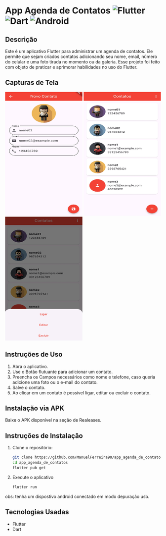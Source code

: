 # App Agenda de Contatos   ![Flutter](https://img.shields.io/badge/Flutter-%2302569B.svg?style=for-the-badge&logo=Flutter&logoColor=white) ![Dart](https://img.shields.io/badge/dart-%230175C2.svg?style=for-the-badge&logo=dart&logoColor=white) ![Android](https://img.shields.io/badge/Android-3DDC84?style=for-the-badge&logo=android&logoColor=white)

## Descrição
Este é um aplicativo Flutter para administrar um agenda de contatos. Ele permite que sejam criados contatos adicionando seu nome, email, número do celular e uma foto tirada no momento ou da galeria. Esse projeto foi feito com objeto de praticar e aprimorar habilidades no uso do Flutter.

## Capturas de Tela
<div>
    <img src="./images_readme/image1.jpg" alt="Página Criação do Contato" width=250 height=400>
    <img src="./images_readme/image2.jpg" alt="Página Inicial" width=250 height=400>
    <img src="./images_readme/image4.jpg" alt="Opções do Contato" width=250 height=400>
</div>

## Instruções de Uso
1. Abra o aplicativo.
2. Use o Botão flutuante para adicionar um contato.
3. Preencha os Campos necessários como nome e telefone, caso queria adicione uma foto ou o e-mail do contato.
3. Salve o contato.
4. Ao clicar em um contato é possível ligar, editar ou excluir o contato.

## Instalação via APK
Baixe o APK disponível na seção de Realeases.

## Instruções de Instalação
1. Clone o repositório:
   ```bash
   git clone https://github.com/ManuelFerreira90/app_agenda_de_contatos.git
   cd app_agenda_de_contatos
   flutter pub get
2. Execute o aplicativo
   ```bash
   flutter run
   ```
obs: tenha um dispostivo android conectado em modo depuração usb.

## Tecnologias Usadas
- Flutter
- Dart

